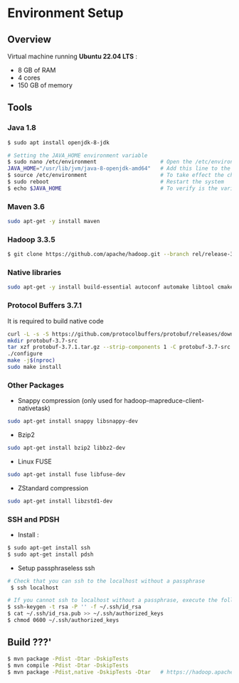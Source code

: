 # Environment Setup
## Overview
Virtual machine running **Ubuntu 22.04 LTS** :
  * 8 GB of RAM 
  * 4 cores
  * 150 GB of memory

## Tools
### Java 1.8
```bash
$ sudo apt install openjdk-8-jdk

# Setting the JAVA_HOME environment variable 
$ sudo nano /etc/environment                    # Open the /etc/environment
JAVA_HOME="/usr/lib/jvm/java-8-openjdk-amd64"   # Add this line to the end of the file
$ source /etc/environment                       # To take effect the changes
$ sudo reboot                                   # Restart the system
$ echo $JAVA_HOME                               # To verify is the variable is set correctly
```

### Maven 3.6
```bash
sudo apt-get -y install maven
```

### Hadoop 3.3.5
```bash
$ git clone https://github.com/apache/hadoop.git --branch rel/release-3.3.5 --single-branch
```

### Native libraries
```bash
sudo apt-get -y install build-essential autoconf automake libtool cmake zlib1g-dev pkg-config libssl-dev libsasl2-dev
```

### Protocol Buffers 3.7.1
 It is required to build native code
```bash
curl -L -s -S https://github.com/protocolbuffers/protobuf/releases/download/v3.7.1/protobuf-java-3.7.1.tar.gz -o protobuf-3.7.1.tar.gz
mkdir protobuf-3.7-src
tar xzf protobuf-3.7.1.tar.gz --strip-components 1 -C protobuf-3.7-src && cd protobuf-3.7-src
./configure
make -j$(nproc)
sudo make install
```
### Other Packages
* Snappy compression 
(only used for hadoop-mapreduce-client-nativetask)
```bash
sudo apt-get install snappy libsnappy-dev
```
* Bzip2
```bash
sudo apt-get install bzip2 libbz2-dev
```
* Linux FUSE
```bash
sudo apt-get install fuse libfuse-dev
```
* ZStandard compression
```bash
sudo apt-get install libzstd1-dev
```

### SSH and PDSH
* Install : 
```bash
$ sudo apt-get install ssh
$ sudo apt-get install pdsh
```
* Setup passphraseless ssh

```bash
# Check that you can ssh to the localhost without a passphrase
 $ ssh localhost

# If you cannot ssh to localhost without a passphrase, execute the following commands
$ ssh-keygen -t rsa -P '' -f ~/.ssh/id_rsa
$ cat ~/.ssh/id_rsa.pub >> ~/.ssh/authorized_keys
$ chmod 0600 ~/.ssh/authorized_keys
```

## Build ???'
```bash
$ mvn package -Pdist -Dtar -DskipTests
$ mvn compile -Pdist -Dtar -DskipTests
$ mvn package -Pdist,native -DskipTests -Dtar   # https://hadoop.apache.org/docs/current/hadoop-project-dist/hadoop-common/NativeLibraries.html
```